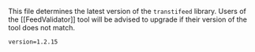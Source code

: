 This file determines the latest version of the `transtifeed` library.  Users of the [[FeedValidator]] tool will be advised to upgrade if their version of the tool does not match.

```
version=1.2.15
```